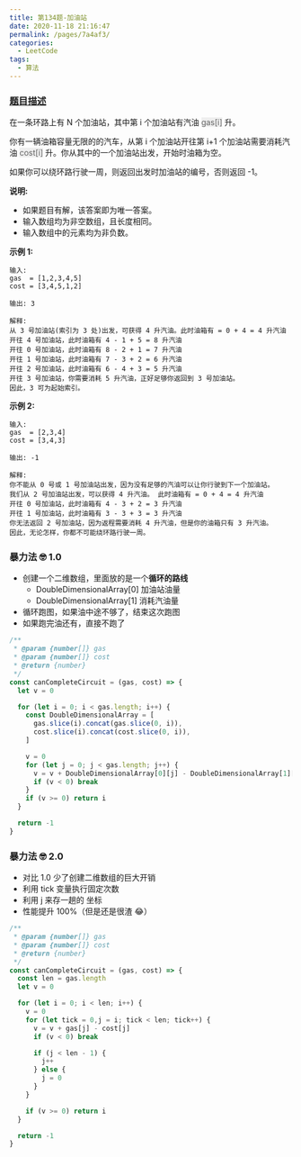 ```yaml
---
title: 第134题-加油站
date: 2020-11-18 21:16:47
permalink: /pages/7a4af3/
categories:
  - LeetCode
tags:
  - 算法
---
```


### [题目描述](https://leetcode-cn.com/problems/gas-station/)

在一条环路上有 N 个加油站，其中第 i 个加油站有汽油 <span style="background: #eee; color: #666;">gas[i]</span> 升。

你有一辆油箱容量无限的的汽车，从第 i 个加油站开往第 i+1 个加油站需要消耗汽油 <span style="background: #eee; color: #666;">cost[i]</span> 升。你从其中的一个加油站出发，开始时油箱为空。

如果你可以绕环路行驶一周，则返回出发时加油站的编号，否则返回 -1。

**说明:**

- 如果题目有解，该答案即为唯一答案。
- 输入数组均为非空数组，且长度相同。
- 输入数组中的元素均为非负数。

**示例 1:**

```
输入:
gas  = [1,2,3,4,5]
cost = [3,4,5,1,2]

输出: 3

解释:
从 3 号加油站(索引为 3 处)出发，可获得 4 升汽油。此时油箱有 = 0 + 4 = 4 升汽油
开往 4 号加油站，此时油箱有 4 - 1 + 5 = 8 升汽油
开往 0 号加油站，此时油箱有 8 - 2 + 1 = 7 升汽油
开往 1 号加油站，此时油箱有 7 - 3 + 2 = 6 升汽油
开往 2 号加油站，此时油箱有 6 - 4 + 3 = 5 升汽油
开往 3 号加油站，你需要消耗 5 升汽油，正好足够你返回到 3 号加油站。
因此，3 可为起始索引。
```

<!-- more -->

**示例 2:**

```
输入:
gas  = [2,3,4]
cost = [3,4,3]

输出: -1

解释:
你不能从 0 号或 1 号加油站出发，因为没有足够的汽油可以让你行驶到下一个加油站。
我们从 2 号加油站出发，可以获得 4 升汽油。 此时油箱有 = 0 + 4 = 4 升汽油
开往 0 号加油站，此时油箱有 4 - 3 + 2 = 3 升汽油
开往 1 号加油站，此时油箱有 3 - 3 + 3 = 3 升汽油
你无法返回 2 号加油站，因为返程需要消耗 4 升汽油，但是你的油箱只有 3 升汽油。
因此，无论怎样，你都不可能绕环路行驶一周。
```

### 暴力法 🤓 1.0

- 创建一个二维数组，里面放的是一个**循环的路线**
  - DoubleDimensionalArray[0] 加油站油量
  - DoubleDimensionalArray[1] 消耗汽油量
- 循环跑图，如果油中途不够了，结束这次跑图
- 如果跑完油还有，直接不跑了

```JavaScript
/**
 * @param {number[]} gas
 * @param {number[]} cost
 * @return {number}
 */
const canCompleteCircuit = (gas, cost) => {
  let v = 0

  for (let i = 0; i < gas.length; i++) {
    const DoubleDimensionalArray = [
      gas.slice(i).concat(gas.slice(0, i)),
      cost.slice(i).concat(cost.slice(0, i)),
    ]

    v = 0
    for (let j = 0; j < gas.length; j++) {
      v = v + DoubleDimensionalArray[0][j] - DoubleDimensionalArray[1][j]
      if (v < 0) break
    }
    if (v >= 0) return i
  }

  return -1
}
```

### 暴力法 🤓 2.0

- 对比 1.0 少了创建二维数组的巨大开销
- 利用 tick 变量执行固定次数
- 利用 j 来存一趟的 坐标
- 性能提升 100%（但是还是很渣 😂）

```JavaScript
/**
 * @param {number[]} gas
 * @param {number[]} cost
 * @return {number}
 */
const canCompleteCircuit = (gas, cost) => {
  const len = gas.length
  let v = 0

  for (let i = 0; i < len; i++) {
    v = 0
    for (let tick = 0,j = i; tick < len; tick++) {
      v = v + gas[j] - cost[j]
      if (v < 0) break

      if (j < len - 1) {
        j++
      } else {
        j = 0
      }
    }

    if (v >= 0) return i
  }

  return -1
}

```
